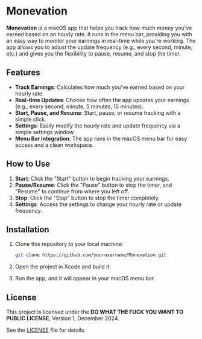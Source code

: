 # Monevation

**Monevation** is a macOS app that helps you track how much money you've earned based on an hourly rate. It runs in the menu bar, providing you with an easy way to monitor your earnings in real-time while you're working. The app allows you to adjust the update frequency (e.g., every second, minute, etc.) and gives you the flexibility to pause, resume, and stop the timer.

## Features

- **Track Earnings**: Calculates how much you've earned based on your hourly rate.
- **Real-time Updates**: Choose how often the app updates your earnings (e.g., every second, minute, 5 minutes, 15 minutes).
- **Start, Pause, and Resume**: Start, pause, or resume tracking with a simple click.
- **Settings**: Easily modify the hourly rate and update frequency via a simple settings window.
- **Menu Bar Integration**: The app runs in the macOS menu bar for easy access and a clean workspace.

## How to Use

1. **Start**: Click the "Start" button to begin tracking your earnings.
2. **Pause/Resume**: Click the "Pause" button to stop the timer, and "Resume" to continue from where you left off.
3. **Stop**: Click the "Stop" button to stop the timer completely.
4. **Settings**: Access the settings to change your hourly rate or update frequency.

## Installation

1. Clone this repository to your local machine:

    ```bash
    git clone https://github.com/yourusername/Monevation.git
    ```

2. Open the project in Xcode and build it.
3. Run the app, and it will appear in your macOS menu bar.

## License

This project is licensed under the **DO WHAT THE FUCK YOU WANT TO PUBLIC LICENSE**, Version 1, December 2024. 

See the [LICENSE](./LICENSE) file for details.
